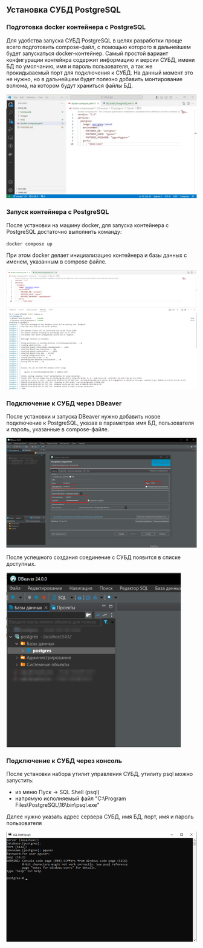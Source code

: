 ## Установка СУБД PostgreSQL

### Подготовка docker контейнера с PostgreSQL
Для удобства запуска СУБД PostgreSQL в целях разработки проще всего подготовить compose-файл, с помощью которого в дальнейшем будет запускаться docker-контейнер.
Самый простой вариант конфигурации контейнра содержит информацию и версии СУБД, имени БД по умолчанию, имя и пароль пользователя, а так же прокидываемый порт для подключения к СУБД. На данный момент это не нужно, но в дальнейшем будет полезно добавить монтирование волюма, на котором будут храниться файлы БД.

![Compose-файл](../images/hw_06_01.png)

### Запуск контейнера с PostgreSQL 
После установки на машину docker, для запуска контейнера с PostgreSQL достаточно выполнить команду:

`docker compose up`

При этом docker делает инициализацию контейнера и базы данных с именем, указанным в compose файле.

![Запуск контейнера](../images/hw_06_02.png)

### Подключение к СУБД через DBeaver
После установки и запуска DBeaver нужно добавить новое подключение к PostgreSQL, указав в параметрах имя БД, пользователя и пароль, указанные в compose-файле.

![Новое соединение](../images/hw_06_03.png)

После успешного создания соединение с СУБД появится в списке доступных.

![Список соединений](../images/hw_06_04.png)

### Подключение к СУБД через консоль
После установки набора утилит управления СУБД, утилиту psql можно запустить:
* из меню Пуск -> SQL Shell (psql)
* напрямую исполняемый файл "C:\Program Files\PostgreSQL\16\bin\psql.exe"

Далее нужно указать адрес сервера СУБД, имя БД, порт, имя и пароль пользователя

![консоль](../images/hw_06_05.png)